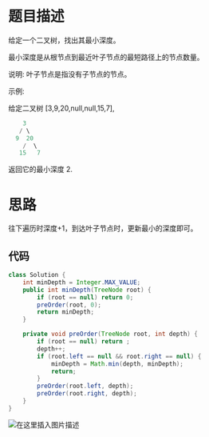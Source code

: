 # 题目描述
给定一个二叉树，找出其最小深度。

最小深度是从根节点到最近叶子节点的最短路径上的节点数量。

说明: 叶子节点是指没有子节点的节点。

示例:

给定二叉树 [3,9,20,null,null,15,7],

```java
    3
   / \
  9  20
    /  \
   15   7
```

返回它的最小深度  2.

# 思路
往下遍历时深度+1，到达叶子节点时，更新最小的深度即可。

## 代码

```java
class Solution {
	int minDepth = Integer.MAX_VALUE; 
    public int minDepth(TreeNode root) {
    	if (root == null) return 0;
    	preOrder(root, 0);
    	return minDepth;
    }

    private void preOrder(TreeNode root, int depth) {
    	if (root == null) return ;
    	depth++;
    	if (root.left == null && root.right == null) {
    		minDepth = Math.min(depth, minDepth);
    		return;
    	}
    	preOrder(root.left, depth);
    	preOrder(root.right, depth);
    }
}
```
![在这里插入图片描述](https://img-blog.csdnimg.cn/2020061615584820.png)